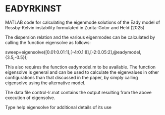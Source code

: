 # EADYRKINST
MATLAB code for calculating the eigenmode solutions of the Eady model of Rossby-Kelvin instability formulated in Zurita-Gotor and Held (2025)

The dispersion relation and the various eigenmodes can be calculated by calling the function eigensolve as follows:

sweep=eigensolve([0.01:0.01:1],[-4:0.1:8],[-2:0.05:2],@eadymodel,{3.5,-0.5});

This also requires the function eadymodel.m to be available. The function eigensolve is general and can be used to calculate the
eigenvalues in other configurations than that discussed in the paper, by simply calling eigensolve using the alternative model.

The data file control-lr.mat contains the output resulting from the above execution of eigensolve.

Type help eigensolve for additional details of its use
